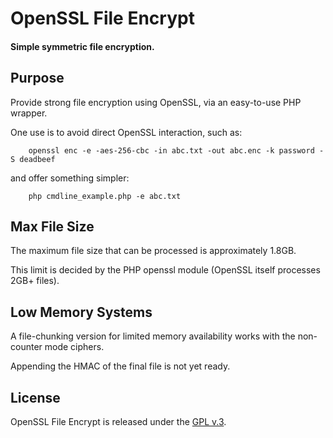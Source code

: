 
# OpenSSL File Encrypt

#### Simple symmetric file encryption.


## Purpose

Provide strong file encryption using OpenSSL, via an easy-to-use PHP wrapper.

One use is to avoid direct OpenSSL interaction, such as:

        openssl enc -e -aes-256-cbc -in abc.txt -out abc.enc -k password -S deadbeef

and offer something simpler:

        php cmdline_example.php -e abc.txt


## Max File Size

The maximum file size that can be processed is approximately 1.8GB.

This limit is decided by the PHP openssl module (OpenSSL itself processes 2GB+ files).


## Low Memory Systems

A file-chunking version for limited memory availability works with the non-counter mode ciphers.

Appending the HMAC of the final file is not yet ready.


## License

OpenSSL File Encrypt is released under the [GPL v.3](https://www.gnu.org/licenses/gpl-3.0.html).
